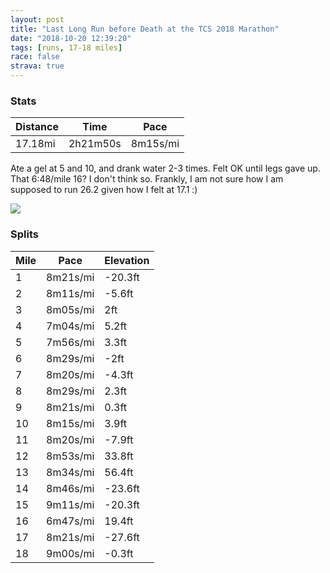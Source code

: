 ```yaml
---
layout: post
title: "Last Long Run before Death at the TCS 2018 Marathon"
date: "2018-10-20 12:39:20"
tags: [runs, 17-18 miles]
race: false
strava: true
---
```


### Stats

| Distance | Time | Pace |
|----------|------|------|
|17.18mi|2h21m50s|8m15s/mi|

Ate a gel at 5 and 10, and drank water 2-3 times. Felt OK until legs gave up. That 6:48/mile 16? I don't think so. Frankly, I am not sure how I am supposed to run 26.2 given how I felt at 17.1 :)



<img src='https://maps.googleapis.com/maps/api/staticmap?maptype=roadmap&path=enc:o~rwFn{pbMIaCbD_KwDuEbNs^u@yBhTyNty@vInr@lTzDxFXzC_@xz@tChG`@lGoBbBdDrP^zMdF~EjCbHWnCtBbGh@jJpJ`IjCdIbMdRo@vGjAnBW`G_DFf@r@oC~GuDB{BzGMjIwAj@_BdGsAR_GmGmDdCcMmAcFmB}@_EaE}A{EhG}CkBwTaAh@gSiS_Ei}@sIwn@iAgOaGae@{GwFxDsNNiKaDgs@ge@wFyKaSwOqx@o[mCcGeb@mSsh@g\f@}CyHmE`NtDCcKvC_Er@qIdD{EnM{a@|MdGtBKtBgDxMjOtMTrCtHdLdF`NzOrEnAvGmJVuFgMmKsA}FvByBtOQq@_Ed@pBjThDVzApJ~C`@jBxCWfDdLfIA~ZzVfIlDrAhDtAa@hKnJzj@~[&key=AIzaSyC1MId7bFpkLXNAaYhBSTb8jLyiSqzbDtM&size=800x800&markers=color:yellow|label:S|40.73464,-73.98344&markers=color:green|label:F|40.74191000000001,-73.98898'>

### Splits

| Mile | Pace | Elevation |
|------|------|-----------|
|1|8m21s/mi|-20.3ft|
|2|8m11s/mi|-5.6ft|
|3|8m05s/mi|2ft|
|4|7m04s/mi|5.2ft|
|5|7m56s/mi|3.3ft|
|6|8m29s/mi|-2ft|
|7|8m20s/mi|-4.3ft|
|8|8m29s/mi|2.3ft|
|9|8m21s/mi|0.3ft|
|10|8m15s/mi|3.9ft|
|11|8m20s/mi|-7.9ft|
|12|8m53s/mi|33.8ft|
|13|8m34s/mi|56.4ft|
|14|8m46s/mi|-23.6ft|
|15|9m11s/mi|-20.3ft|
|16|6m47s/mi|19.4ft|
|17|8m21s/mi|-27.6ft|
|18|9m00s/mi|-0.3ft|

